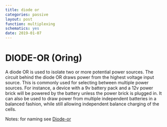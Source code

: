```yaml
---
title: diode or
categories: passive
layout: post
function: multiplexing
schematics: yes
date: 2019-01-07
---
```


# DIODE-OR (Oring)

A diode OR is used to isolate two or more potential power sources. The circuit behind the diode OR draws power from the highest voltage input source.
This is commonly used for selecting between multiple power sources. For instance, a device with a 9v battery pack and a 12v power brick will be powered by the battery unless the power brick is plugged in. It can also be used to draw power from multiple independent batteries in a balanced fashion, while still allowing independent balance charging of the cells.

Notes:
for naming see [Diode-or](https://en.wikipedia.org/wiki/Diode-or_circuit)